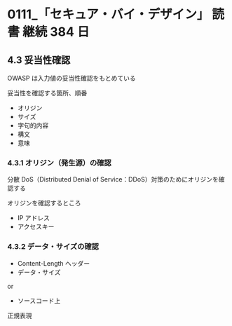 # 0111\_「セキュア・バイ・デザイン」 読書 継続 384 日

## 4.3 妥当性確認

OWASP は入力値の妥当性確認をもとめている

妥当性を確認する箇所、順番

- オリジン
- サイズ
- 字句的内容
- 構文
- 意味

### 4.3.1 オリジン（発生源）の確認

分散 DoS（Distributed Denial of Service：DDoS）対策のためにオリジンを確認する

オリジンを確認するところ

- IP アドレス
- アクセスキー

### 4.3.2 データ・サイズの確認

- Content-Length ヘッダー
- データ・サイズ

or

- ソースコード上

正規表現
